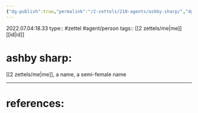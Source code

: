 ```yaml
---
{"dg-publish":true,"permalink":"/2-zettels/210-agents/ashby-sharp/","dgHomeLink":true,"dgPassFrontmatter":false}
---
```


2022.07.04:18.33
type:: #zettel #agent/person
tags:: [[2 zettels/me|me]] [[id|id]]

# ashby sharp:

[[2 zettels/me|me]], a name, a semi-female name

---
# references:
